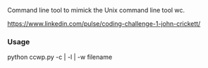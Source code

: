 Command line tool to mimick the Unix command line tool wc.

https://www.linkedin.com/pulse/coding-challenge-1-john-crickett/

### Usage
python ccwp.py -c | -l | -w filename